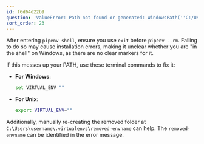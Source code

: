 ```yaml
---
id: f6d64d22b9
question: 'ValueError: Path not found or generated: WindowsPath(''C:/Users/username/.virtualenvs/envname/Scripts'')'
sort_order: 23
---
```


After entering `pipenv shell`, ensure you use `exit` before `pipenv --rm`. Failing to do so may cause installation errors, making it unclear whether you are "in the shell" on Windows, as there are no clear markers for it.

If this messes up your PATH, use these terminal commands to fix it:

- **For Windows**:
  
  ```bash
  set VIRTUAL_ENV ""
  ```

- **For Unix**:
  
  ```bash
  export VIRTUAL_ENV=""
  ```

Additionally, manually re-creating the removed folder at `C:\Users\username\.virtualenvs\removed-envname` can help. The `removed-envname` can be identified in the error message.